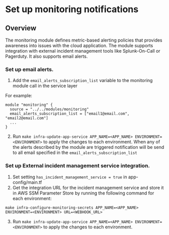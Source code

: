 # Set up monitoring notifications

## Overview

The monitoring module defines metric-based alerting policies that provides awareness into issues with the cloud application. The module supports integration with external incident management tools like Splunk-On-Call or Pagerduty. It also supports email alerts.

### Set up email alerts.

1. Add the `email_alerts_subscription_list` variable to the monitoring module call in the service layer

For example:

```
module "monitoring" {
  source = "../../modules/monitoring"
  email_alerts_subscription_list = ["email1@email.com", "email2@email.com"]
  ...
}
```

2. Run `make infra-update-app-service APP_NAME=<APP_NAME> ENVIRONMENT=<ENVIRONMENT>` to apply the changes to each environment.
   When any of the alerts described by the module are triggered notification will be send to all email specified in the `email_alerts_subscription_list`

### Set up External incident management service integration.

1. Set setting `has_incident_management_service = true` in app-config/main.tf
2. Get the integration URL for the incident management service and store it in AWS SSM Parameter Store by running the following command for each environment:

```
make infra-configure-monitoring-secrets APP_NAME=<APP_NAME> ENVIRONMENT=<ENVIRONMENT> URL=<WEBHOOK_URL>
```

3. Run `make infra-update-app-service APP_NAME=<APP_NAME> ENVIRONMENT=<ENVIRONMENT>` to apply the changes to each environment.
